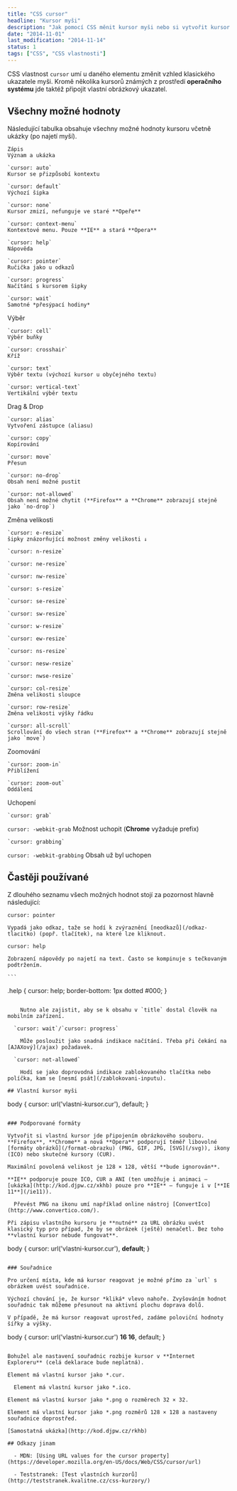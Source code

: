 ```yaml
---
title: "CSS cursor"
headline: "Kursor myši"
description: "Jak pomocí CSS měnit kursor myši nebo si vytvořit kursor vlastní."
date: "2014-11-01"
last_modification: "2014-11-14"
status: 1
tags: ["CSS", "CSS vlastnosti"]
---
```


CSS vlastnost `cursor` umí u daného elementu změnit vzhled klasického ukazatele myši. Kromě několika kursorů známých z prostředí **operačního systému** jde taktéž připojit vlastní obrázkový ukazatel.

## Všechny možné hodnoty

Následující tabulka obsahuje všechny možné hodnoty kursoru včetně ukázky (po najetí myší).

    Zápis
    Význam a ukázka

	`cursor: auto`
	Kursor se přizpůsobí kontextu

	`cursor: default`
	Výchozí šipka

	`cursor: none`
	Kursor zmizí, nefunguje ve staré **Opeře**

	`cursor: context-menu`
	Kontextové menu. Pouze **IE** a stará **Opera**

	`cursor: help`
	Nápověda

	`cursor: pointer`
	Ručička jako u odkazů

	`cursor: progress`
	Načítání s kursorem šipky

	`cursor: wait`
	Samotné *přesýpací hodiny*

  Výběr

	`cursor: cell`
	Výběr buňky

	`cursor: crosshair`
	Kříž

	`cursor: text`
	Výběr textu (výchozí kursor u obyčejného textu)

	`cursor: vertical-text`
	Vertikální výběr textu

  Drag &amp; Drop

	`cursor: alias`
	Vytvoření zástupce (aliasu)

	`cursor: copy`
	Kopírování

	`cursor: move`
	Přesun

	`cursor: no-drop`
	Obsah není možné pustit

	`cursor: not-allowed`
	Obsah není možné chytit (**Firefox** a **Chrome** zobrazují stejně jako `no-drop`)

  Změna velikosti

	`cursor: e-resize`
	šipky znázorňující možnost změny velikosti ↓

	`cursor: n-resize`

	`cursor: ne-resize`

	`cursor: nw-resize`

	`cursor: s-resize`

	`cursor: se-resize`

	`cursor: sw-resize`

	`cursor: w-resize`

	`cursor: ew-resize`

	`cursor: ns-resize`

	`cursor: nesw-resize`

	`cursor: nwse-resize`

	`cursor: col-resize`
	Změna velikosti sloupce

	`cursor: row-resize`
	Změna velikosti výšky řádku

	`cursor: all-scroll`
	Scrollování do všech stran (**Firefox** a **Chrome** zobrazují stejně jako `move`)

  Zoomování

	`cursor: zoom-in`
	Přiblížení

	`cursor: zoom-out`
	Oddálení

  Uchopení

	`cursor: grab`
`cursor: -webkit-grab`
	Možnost uchopit (**Chrome** vyžaduje prefix)

	`cursor: grabbing`
`cursor: -webkit-grabbing`
	Obsah už byl uchopen

## Častěji používané

Z dlouhého seznamu všech možných hodnot stojí za pozornost hlavně následující:

  `cursor: pointer`
  
    Vypadá jako odkaz, taže se hodí k zvýraznění [neodkazů](/odkaz-tlacitko) (popř. tlačítek), na které lze kliknout.

  `cursor: help`
  
    Zobrazení nápovědy po najetí na text. Často se kompinuje s tečkovaným podtržením.

    ```
.help {
  cursor: help; 
  border-bottom: 1px dotted #000;
}
```

    Nutno ale zajistit, aby se k obsahu v `title` dostal člověk na mobilním zařízení.

  `cursor: wait`/`cursor: progress`
  
    Může posloužit jako snadná indikace načítání. Třeba při čekání na [AJAXový](/ajax) požadavek.

  `cursor: not-allowed`
  
    Hodí se jako doprovodná indikace zablokovaného tlačítka nebo políčka, kam se [nesmí psát](/zablokovani-inputu).

## Vlastní kursor myši

```
body {
  cursor: url('vlastni-kursor.cur'), default;
}
```

### Podporované formáty

Vytvořit si vlastní kursor jde připojením obrázkového souboru. **Firefox**, **Chrome** a nová **Opera** podporují téměř libovolné [formáty obrázků](/format-obrazku) (PNG, GIF, JPG, [SVG](/svg)), ikony (ICO) nebo skutečné kursory (CUR).

Maximální povolená velikost je 128 × 128, větší **bude ignorován**.

**IE** podporuje pouze ICO, CUR a ANI (ten umožňuje i animaci – [ukázka](http://kod.djpw.cz/xkhb) pouze pro **IE** – funguje i v [**IE 11**](/ie11)).

  Převést PNG na ikonu umí například online nástroj [ConvertIco](http://www.convertico.com/).

Při zápisu vlastního kursoru je **nutné** za URL obrázku uvést klasický typ pro případ, že by se obrázek (ještě) nenačetl. Bez toho **vlastní kursor nebude fungovat**.

```
body {
  cursor: url('vlastni-kursor.cur'), **default**;
}
```

### Souřadnice

Pro určení místa, kde má kursor reagovat je možné přímo za `url` s obrázkem uvést souřadnice.

Výchozí chování je, že kursor *kliká* vlevo nahoře. Zvyšováním hodnot souřadnic tak můžeme přesunout na aktivní plochu doprava dolů.

V případě, že má kursor reagovat uprostřed, zadáme poloviční hodnoty šířky a výšky.

```
body {
  cursor: url('vlastni-kursor.cur') **16 16**, default;
}
```

Bohužel ale nastavení souřadnic rozbije kursor v **Internet Exploreru** (celá deklarace bude neplatná).

Element má vlastní kursor jako *.cur.

  Element má vlastní kursor jako *.ico.

Element má vlastní kursor jako *.png o rozměrech 32 × 32.

Element má vlastní kursor jako *.png rozměrů 128 × 128 a nastaveny souřadnice doprostřed.

[Samostatná ukázka](http://kod.djpw.cz/rkhb)

## Odkazy jinam

  - MDN: [Using URL values for the cursor property](https://developer.mozilla.org/en-US/docs/Web/CSS/cursor/url)

  - Teststranek: [Test vlastních kurzorů](http://teststranek.kvalitne.cz/css-kurzory/)